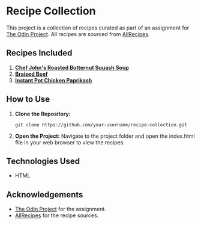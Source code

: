 ﻿# Recipe Collection

This project is a collection of recipes curated as part of an assignment for [The Odin Project](https://www.theodinproject.com/lessons/foundations-recipes). All recipes are sourced from [AllRecipes](https://www.allrecipes.com/).

## Recipes Included

1. **[Chef John's Roasted Butternut Squash Soup](https://www.allrecipes.com/recipe/245272/chef-johns-roasted-butternut-squash-soup/)**
2. **[Braised Beef](https://www.allrecipes.com/recipe/8513083/braised-beef/)**
3. **[Instant Pot Chicken Paprikash](https://www.allrecipes.com/recipe/280373/instant-pot-chicken-paprikash/)**

## How to Use

1. **Clone the Repository:**

   ```
   git clone https://github.com/your-username/recipe-collection.git
   ```
2. **Open the Project:**
Navigate to the project folder and open the index.html file in your web browser to view the recipes.

## Technologies Used
- HTML

## Acknowledgements
- [The Odin Project](https://www.theodinproject.com/lessons/foundations-recipes) for the assignment.
- [AllRecipes](https://www.allrecipes.com/) for the recipe sources.
